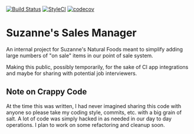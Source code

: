 [![Build Status](https://travis-ci.com/clanofartisans/suz-sales.svg?branch=master)](https://travis-ci.com/clanofartisans/suz-sales)
[![StyleCI](https://styleci.io/repos/272085636/shield?branch=master)](https://styleci.io/repos/272085636)
[![codecov](https://codecov.io/gh/clanofartisans/suz-sales/branch/master/graph/badge.svg)](https://codecov.io/gh/clanofartisans/suz-sales)
# Suzanne's Sales Manager
An internal project for Suzanne's Natural Foods meant to simplify adding large numbers of "on sale" items in our point of sale system.

Making this public, possibly temporarily, for the sake of CI app integrations and maybe for sharing with potential job interviewers.

## Note on Crappy Code
At the time this was written, I had never imagined sharing this code with anyone so please take my coding style, commits, etc. with a big grain of salt. A lot of code was simply hacked in as needed in our day to day operations. I plan to work on some refactoring and cleanup soon.
